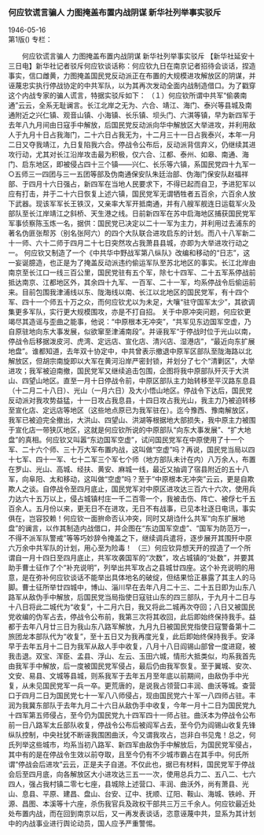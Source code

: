 ### 何应钦谎言骗人  力图掩盖布置内战阴谋  新华社列举事实驳斥  

1946-05-16  
第1版()
专栏：

　　何应钦谎言骗人
    力图掩盖布置内战阴谋
    新华社列举事实驳斥
    【新华社延安十三日电】新华社记者驳斥何应钦谈话称：何应钦九日在南京记者招待会谈话，捏造事实，信口雌黄，力图掩盖国民党反动派正在布置的大规模进攻解放区的阴谋，并诬蔑忠实执行停战协定的中共军队，以为其再次发动全面内战制造借口。为了戳穿这个内战专家的骗人谎言，特据实驳斥如下：
    （１）何应钦所谓中共军“偷袭南通”云云，全系无耻谰言。长江北岸之无为、六合、靖江、海门、泰兴等县城及南通附近之兴仁镇、观音山镇、小海镇、长乐镇、坝头门、六淇等镇，早为新四军于去年八九月间由日寇手中解放，后国民党反动派向华中解放区大举进攻，并利用敌人于九月十日占我海门，二十六日占我无为，十二月三十一日占我泰兴，本年一月二日又夺我靖江，九日复陷我六合。停战令公布后，反动派背信弃义，仍继续其进攻行动，尤其对长江沿岸攻击最为积极，仅六合、江都、泰州、如皋、南通、海门、启东地区，即被侵占四十三个镇——兴仁、长乐等六镇，系国民党四十九军一○五师三一四团与三一五团等部及伪南通保安队朱廷治部、伪海门保安队赵福祥部、于四月十六日强占，新四军在当地人民要求下，不得已起而自卫，予进犯军以应有打击，并于二十六日恢复上述六镇，国民党军无谓牺牲者五百余，六百余人放下武器。现该军军长王铁汉，又亲率大军开抵南通，并有八艘军舰连日运载军火及部队至长江岸靖江之斜桥、天生港之线。日前新四军在苏中启海地区捕获国民党军军事侦察陈玉炼一名，据供：国民党已决定以二十一军为主力，并利用过去浦东的著名伪匪张帮苏（别名张阿六）的四个大队联合进攻启东的计划。而八十八军新二十一师、六十二师于四月二十七日突然攻占我萧县县城，亦即为大举进攻行动之一。
    何应钦又制造了一个《中共华中野战军第八纵队》改编和移动的“日志”，这一妄诞臆造，也正是为了掩盖反动派违约偷运军队至苏北地区的事实。长江北岸由南京至长江口一线三百公里，国民党驻有五个军，除七十四军、二十五军系停战前抵达南京、江都地区外，其余四十九军、一百军、二十一军，均系停战令后偷运前来。目前包围我津浦线以东、陇海线以南、长江以北地区的国民党军，有十四个军、四十一个师五十万之众，而何应钦尤以为未足，大嚷“驻守国军太少”，其欲调集更多军队，实行更大规模围攻，亦是不打自招。
    关于中原冲突问题，何应钦更竭尽其造谣与歪曲之能事，他说：“中原根本无冲突”，“共军见东边国军空虚，乃自原驻地向东大事发展，似欲窜至津浦南段”。并诬我军“于停战时位于光山以南，停战令后移据泼皮河、虎湾、定远店、宣化店、清兴店、湿港店”，“最近向东扩展地盘”。谁都知道，去年双十协定中，中共曾表示撤退中原军区部队至陇海路以北解放区，但胡宗南旋即以大军在黄河沿岸严密封锁，并划分了七个“清剿区”，大举进攻；我军被迫南撤，国民党军又继续追击包围，企图将我中原部队歼灭于大洪山、四望山地区。直至一月十日停战令前，中原区部队主力始转移至平汉路东息县（十二月二十八日）、光山（一月六日）及大小悟山地区。停战令下达后，国民党反动派对我攻势益猛，十一日攻占我息县，十四日攻占我光山，我主力乃被迫转移至宣化店、定远店等地区（这些地点原已为我军驻在）。迄今豫西、豫南解放区，我军已被迫完全撤出，大洪山、四望山、洪湖等根据地大部损失，我中原主力被围于宣化店一带狭仄地区，这就是何应钦所说的中原部队“向东大事发展”、“扩大地盘”的真相。何应钦又叫嚣“东边国军空虚”，试问国民党军在中原使用了十一个军、二十六个师、三十万大军布置内战，这叫做“空虚”吗？再说，国民党当局以四十七军、四十一军、七十二军三个军七个师（地方部队未计在内）八万余人，布置在罗山、光山、高城、经扶、黄安、麻城一线，最近又抽调了宿县附近的五十八军，向阜阳、太和移动，这叫做“空虚”吗？至于“中原根本无冲突”云云，更是自欺欺人之谈。自停战令至四月底止，国民党军对中原区进攻达三百六十六次，使用兵力达六十五万以上，侵占城镇村庄一千二百零一个，我被击伤、阵亡、被俘七千五百余人。五月份以来，更无日不在进攻，无日不有战事，已见本社逐日电讯，事实俱在，岂容狡赖！何应钦一面拚命否认冲突，同时又胡诌什么共军“向东扩展地盘”的谰言，以作其制造内战借口，并企图在“东边国军空虚”、“国军为防范万一，不得不派军队警戒”等等巧妙辞令掩盖之下，继续调兵遣将，逐步展开其围歼中原六万余中共军队的计划，用心至为险毒！
    （三）何应钦异想天开的捏造了一个所谓自一月十四日至四月底止，共军攻袭国军的“次数”，攻占城镇的“处数”，并要其助手曹士征作了个“补充说明”，列举出共军攻占之县城廿四座。这个补充说明的用意，是在弥补何应钦谈话不能举出具体地名的破绽，但结果恰正暴露了其主人的马脚。曹士征所举廿四城中，博山、淄川早在去年八月二十三、二十五日即为山东八路军从敌伪手中解放，后国民党当局指使日寇驻山东的四三部队，于九月十二日与十八日将此二城代为“收复”，十二月六日，我又将此二城再次夺回；八日又被国民党收编的伪军占去，停战令公布前，我第三次将其收回，此后即始终保持我手。益都于去年八月廿三日为我山东八路军解放，九月九日被国民党指使日寇警备第十二旅团龙本部队代为“收复”，至十五日又为我再度光复，此后即始终保持我手。安泽早于去年五月十二日为我军从敌人手中收复，八月十八日阎锡山部曾一度进窥，被我击退。双宝、浑臣、孟县、浮山、左云、玉田六城，情形大抵类似，均系我首先由我军手中解放，后一度被国民党军侵占，最后仍由我军恢复。至于翼城、安次、文安、易县、文城等县城，则系我军于去年五月至年底以前期间，由敌伪手中光复，从未见国民党军一兵一卒。更荒唐的，是说我占领营口丰润、曲沃等城。查营口于四月二日为国民党七十一军八八师侵占，现由国民党六十军一八四师占驻。丰润为我冀东部队于去年九月二十六日从敌伪手中收复，今年一月十二日为国民党九十四军第五师侵占，至今仍为国民党九十四军四十一师占驻。曲沃本为停战令公布前一日八路军太丘部队收复，停战令公布后被阎军占去，至今仍为阎锡山收复先锋纵队控制，中央社犹不断诬我围困曲沃，今又谓我攻占，岂非白书见鬼！总之，何氏列举这些城市，均系当初八路军、新四军由敌伪手中解放后，为国民党军侵占，其中有的是在停战令生效以前夺取，且至今仍有不少城市霸占在其手中。何氏所谓“停战会后进攻”云云，正是夫子自道。不仅此也，据已有材料，国民党军于停战会后至四月底，向各解放区大小进攻达三五一一次，使用总兵力二、五八二、七六四人，强占我村镇二零七七座，县城除上述营口、丰润、曲沃外，尚有萧县、光山、息县、平原、建昌、盘山、台安、辽中、抚顺、辽阳、鞍山、海城、铁岭、开源、昌图、本溪等十六座，杀伤我官兵及政权干部共三万三千余人。何应钦最近处处布置内战，而在回到南京以后，又一再发表谈话，恣意诬蔑中共，显系为其计划中的内战事业进行舆论动员，国人应予严重警惕。  
